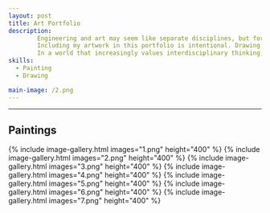 ```yaml
---
layout: post
title: Art Portfolio
description:  
        Engineering and art may seem like separate disciplines, but for me, they are deeply interconnected. My art portraits reflect how I see the world, with attention to detail, structure, and emotion. Just as engineering solves problems with precision and purpose, art captures complexity and human nuance. 
        Including my artwork in this portfolio is intentional. Drawing portraits has taught me how to observe closely, think spatially, and approach challenges creatively which are skills that are just as essential in engineering as they are in the studio!
        In a world that increasingly values interdisciplinary thinking, I believe that blending art with engineering leads to more thoughtful, and human focused design. This portfolio represents not just what I can build, but how I think. Creatively, critically, and holistically.
skills: 
  - Painting
  - Drawing

main-image: /2.png
---
```


---
## Paintings
{% include image-gallery.html images="1.png" height="400" %}
{% include image-gallery.html images="2.png" height="400" %}
{% include image-gallery.html images="3.png" height="400" %}
{% include image-gallery.html images="4.png" height="400" %}
{% include image-gallery.html images="5.png" height="400" %}
{% include image-gallery.html images="6.png" height="400" %}
{% include image-gallery.html images="7.png" height="400" %}

